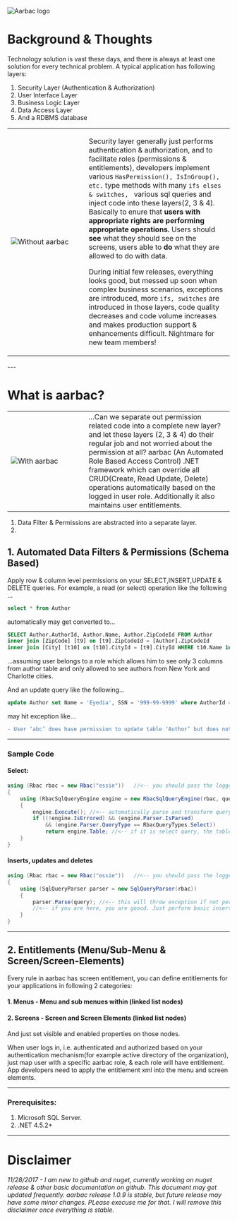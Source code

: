 ![Aarbac logo](https://github.com/eyedia/aarbac/blob/master/Eyedia.Aarbac.Framework/Graphics/rbac_128.png)

# Background & Thoughts
Technology solution is vast these days, and there is always at least one solution for every technical problem. A typical application has following layers:
1. Security Layer (Authentication & Authorization)
2. User Interface Layer
3. Business Logic Layer
4. Data Access Layer
5. And a RDBMS database

<table border="0">
    <tr>
    <td width="35%">       
        <img alt="Without aarbac" src="https://raw.githubusercontent.com/eyedia/aarbac/master/Eyedia.Aarbac.Framework/Graphics/without_aarbac.png" /></td>               
               <td valign="top">

Security layer generally just performs authentication & authorization, and to facilitate roles (permissions & entitlements), developers implement various ```HasPermission(), IsInGroup(), etc.``` type methods with many ```ifs elses & switches, ``` various sql queries and inject code into these layers(2, 3 & 4). Basically to enure that **users with appropriate rights are performing appropriate operations.** Users should **see** what they should see on the screens, users able to **do** what they are allowed to do with data.

During initial few releases, everything looks good, but messed up soon when complex business scenarios, exceptions are introduced, more ```ifs, switches``` are introduced in those layers, code quality decreases and code volume increases and makes production support & enhancements difficult. Nightmare for new team members! 
</td>
    </tr>
</table>
---

# What is aarbac?


<table border="0">
    <tr>
    <td width="35%">       
        <img alt="With aarbac" src="https://raw.githubusercontent.com/eyedia/aarbac/master/Eyedia.Aarbac.Framework/Graphics/with_aarbac.png" /></td>               
               <td valign="top">
         ...Can we separate out permission related code into a complete new layer? and let these layers (2, 3 & 4) do their regular job and not worried about the permission at all? aarbac (An Automated Role Based Access Control) .NET framework which can override all CRUD(Create, Read Update, Delete) operations automatically based on the logged in user role. Additionally it also maintains user entitlements.
        </td>
    </tr>
</table>

1. Data Filter & Permissions are abstracted into a separate layer.
2. 


## 1. Automated Data Filters & Permissions (Schema Based)
Apply row & column level permissions on your SELECT,INSERT,UPDATE & DELETE queries. For example, a read (or select) operation like the following …

```sql
select * from Author
```
automatically may get converted to...

```sql
SELECT Author.AuthorId, Author.Name, Author.ZipCodeId FROM Author 
inner join [ZipCode] [t9] on [t9].ZipCodeId = [Author].ZipCodeId 
inner join [City] [t10] on [t10].CityId = [t9].CityId WHERE t10.Name in ('New York','Charlotte')
```

...assuming user belongs to a role which allows him to see only 3 columns from author table and only allowed to see authors from New York and Charlotte cities.

And an update query like the following...

```sql
update Author set Name = 'Eyedia', SSN = '999-99-9999' where AuthorId = 9999
```
may hit exception like...

```diff
- User ‘abc’ does have permission to update table ‘Author’ but does not have permission to update column ‘SSN’
```
---
### Sample Code
#### Select:
```cs
using (Rbac rbac = new Rbac("essie"))   //<-- you should pass the logged in user name from the context
{
    using (RbacSqlQueryEngine engine = new RbacSqlQueryEngine(rbac, query))
    {
        engine.Execute(); //<-- automatically parse and transform query based on role
        if ((!engine.IsErrored) && (engine.Parser.IsParsed) 
            && (engine.Parser.QueryType == RbacQueryTypes.Select))
            return engine.Table; //<-- if it is select query, the table will be loaded
    }
}
```
#### Inserts, updates and deletes
```cs
using (Rbac rbac = new Rbac("essie"))   //<-- you should pass the logged in user name from the context
{
    using (SqlQueryParser parser = new SqlQueryParser(rbac))
    {
        parser.Parse(query); //<-- this will throw exception if not permitted                   
        //<-- if you are here, you are goood. Just perform basic insert/update/delete
    }
}
```
---
## 2. Entitlements (Menu/Sub-Menu & Screen/Screen-Elements)
Every rule in aarbac has screen entitlement, you can define entitlements for your applications in following 2 categories:
#### 1. Menus - Menu and sub menues within (linked list nodes)
#### 2. Screens - Screen and Screen Elements (linked list nodes)

And just set visible and enabled properties on those nodes.

When user logs in, i.e. authenticated and authorized based on your authentication mechanism(for example active directory of the organization), just map user with a specific aarbac role, & each role will have entitlement. App developers need to apply the entitlement xml into the menu and screen elements.

---
### Prerequisites:
1. Microsoft SQL Server.
2. .NET 4.5.2+
---
# Disclaimer
*11/28/2017 - I am new to github and nuget, currently working on nuget release & other basic documentation on github. This document may get updated frequently. aarbac release 1.0.9 is stable, but future release may have some minor changes. PLease execuse me for that. I will remove this disclaimer once everything is stable.*
